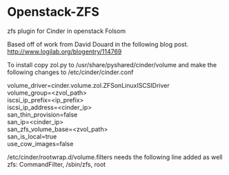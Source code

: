 Openstack-ZFS
=============

zfs plugin for Cinder in openstack Folsom

Based off of work from David Douard in the following blog post. http://www.logilab.org/blogentry/114769

To install copy zol.py to /usr/share/pyshared/cinder/volume and make the following changes to /etc/cinder/cinder.conf

volume\_driver=cinder.volume.zol.ZFSonLinuxISCSIDriver  
volume\_group=\<zvol\_path\>  
iscsi\_ip\_prefix=\<ip\_prefix\>  
iscsi\_ip\_address=\<cinder\_ip\>  
san\_thin\_provision=false  
san\_ip=\<cinder\_ip\>  
san\_zfs\_volume\_base=\<zvol\_path\>  
san\_is\_local=true  
use\_cow\_images=false  

/etc/cinder/rootwrap.d/volume.filters needs the following line added as well  
zfs: CommandFilter, /sbin/zfs, root

